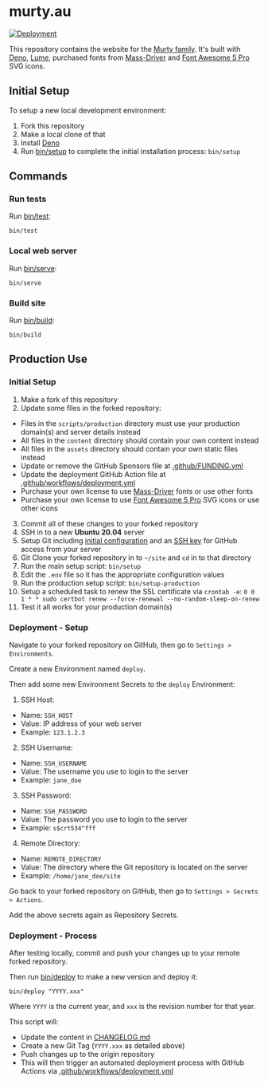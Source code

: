 # murty.au

[![Deployment](https://github.com/brendanmurty/murty-website/actions/workflows/deployment.yml/badge.svg)](https://github.com/brendanmurty/murty-website/actions/workflows/deployment.yml)

This repository contains the website for the [Murty family](https://murty.au/). It's built with [Deno](https://deno.land/), [Lume](https://lumeland.github.io/), purchased fonts from [Mass-Driver](https://mass-driver.com/) and [Font Awesome 5 Pro](https://fontawesome.com/pro) SVG icons.

## Initial Setup

To setup a new local development environment:

1. Fork this repository
2. Make a local clone of that
3. Install [Deno](https://deno.land/)
4. Run [bin/setup](bin/setup) to complete the initial installation process: `bin/setup`

## Commands

### Run tests

Run [bin/test](bin/test):

```
bin/test
```

### Local web server

Run [bin/serve](bin/serve):

```
bin/serve
```

### Build site

Run [bin/build](bin/build):

```
bin/build
```

## Production Use

### Initial Setup

1. Make a fork of this repository
2. Update some files in the forked repository:
  - Files in the `scripts/production` directory must use your production domain(s) and server details instead
  - All files in the `content` directory should contain your own content instead
  - All files in the `assets` directory should contain your own static files instead
  - Update or remove the GitHub Sponsors file at [.github/FUNDING.yml](.github/FUNDING.yml)
  - Update the deployment GitHub Action file at [.github/workflows/deployment.yml](.github/workflows/deployment.yml)
  - Purchase your own license to use [Mass-Driver](https://mass-driver.com/) fonts or use other fonts
  - Purchase your own license to use [Font Awesome 5 Pro](https://fontawesome.com/pro) SVG icons or use other icons
3. Commit all of these changes to your forked repository
4. SSH in to a new **Ubuntu 20.04** server
5. Setup Git including [initial configuration](https://git-scm.com/book/en/v2/Getting-Started-First-Time-Git-Setup) and an [SSH key](https://docs.github.com/en/github/authenticating-to-github/connecting-to-github-with-ssh) for GitHub access from your server
6. Git Clone your forked repository in to `~/site` and `cd` in to that directory
7. Run the main setup script: `bin/setup`
8. Edit the `.env` file so it has the appropriate configuration values
9. Run the production setup script: `bin/setup-production`
10. Setup a scheduled task to renew the SSL certificate via `crontab -e`: `0 0 1 * * sudo certbot renew --force-renewal --no-random-sleep-on-renew`
11. Test it all works for your production domain(s)

### Deployment - Setup

Navigate to your forked repository on GitHub, then go to `Settings > Environments`.

Create a new Environment named `deploy`.

Then add some new Environment Secrets to the `deploy` Environment:

1. SSH Host:
  - Name: `SSH_HOST`
  - Value: IP address of your web server
  - Example: `123.1.2.3`
2. SSH Username:
  - Name: `SSH_USERNAME`
  - Value: The username you use to login to the server
  - Example: `jane_doe`
3. SSH Password:
  - Name: `SSH_PASSWORD`
  - Value: The password you use to login to the server
  - Example: `s$crt534^fff`
4. Remote Directory:
  - Name: `REMOTE_DIRECTORY`
  - Value: The directory where the Git repository is located on the server
  - Example: `/home/jane_doe/site`

Go back to your forked repository on GitHub, then go to `Settings > Secrets > Actions`.

Add the above secrets again as Repository Secrets.

### Deployment - Process

After testing locally, commit and push your changes up to your remote forked repository.

Then run [bin/deploy](bin/deploy) to make a new version and deploy it:

```
bin/deploy "YYYY.xxx"
```

Where `YYYY` is the current year, and `xxx` is the revision number for that year.

This script will:

- Update the content in [CHANGELOG.md](CHANGELOG.md)
- Create a new Git Tag (`YYYY.xxx` as detailed above)
- Push changes up to the origin repository
- This will then trigger an automated deployment process with GitHub Actions via [.github/workflows/deployment.yml](.github/workflows/deployment.yml)
